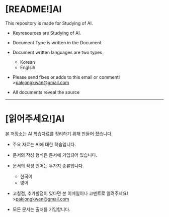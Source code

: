 [README!]AI
===========

This repository is made for Studying of AI.

-	Keyresources are Studying of AI.
-	Document Type is written in the Document
-	Document written languages are two types
	-	Korean  
	-	Englsih
-	Please send fixes or adds to this email or comment! >pakjongkwan@gmail.com

-	All documents reveal the source

---

[읽어주세요!]AI
===============

본 저장소는 AI 학습자료를 정리하기 위해 만들어 졌습니다.

-	주요 자료는 AI에 대한 학습입니다.
-	문서의 작성 형식은 문서에 기입되어 있습니다.
-	문서의 작성 언어는 두가지 종류입니다.
	-	한국어
	-	영어
-	고칠점, 추가할점이 있다면 본 이메일이나 코멘트로 알려주세요! >pakjongkwan@gmail.com

-	모든 문서는 출처를 기입합니다.

